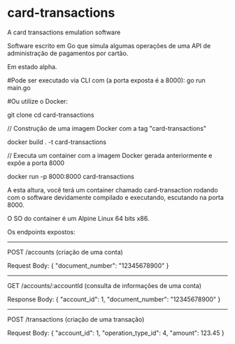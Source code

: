 # card-transactions
A card transactions emulation software

Software escrito em Go que simula algumas operações de uma API de administração de pagamentos por cartão.

Em estado alpha.

#Pode ser executado via CLI com (a porta exposta é a 8000):
go run main.go

#Ou utilize o Docker:

git clone 
cd card-transactions

// Construção de uma imagem Docker com a tag "card-transactions"

docker build . -t card-transactions

// Executa um container com a imagem Docker gerada anteriormente e expõe a porta 8000

docker run -p 8000:8000 card-transactions

A esta altura, você terá um container chamado card-transaction rodando com o 
software devidamente compilado e executando, escutando na porta 8000.

O SO do container é um Alpine Linux 64 bits x86.


Os endpoints expostos:

--------------------------------------------------------------------
POST /accounts (criação de uma conta)

Request Body:
{
"document_number": "12345678900"
}

--------------------------------------------------------------------

GET /accounts/:accountId (consulta de informações de uma conta)

Response Body:
{
"account_id": 1,
"document_number": "12345678900"
}

--------------------------------------------------------------------

POST /transactions (criação de uma transação)

Request Body:
{
"account_id": 1,
"operation_type_id": 4,
"amount": 123.45
}
